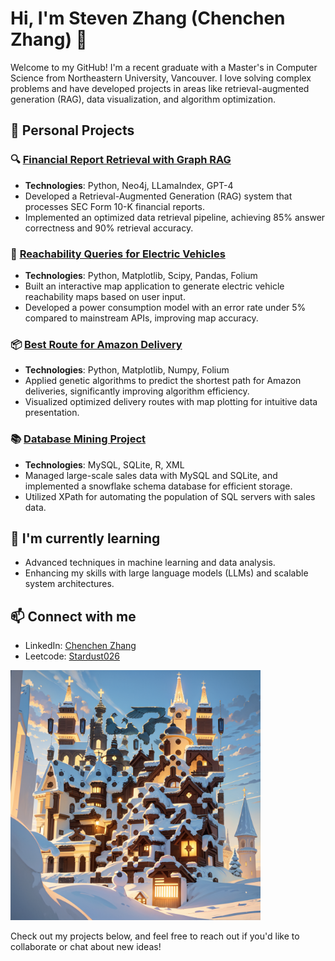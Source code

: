 # Hi, I'm Steven Zhang (Chenchen Zhang) 👋

Welcome to my GitHub! I'm a recent graduate with a Master's in Computer Science from Northeastern University, Vancouver. I love solving complex problems and have developed projects in areas like retrieval-augmented generation (RAG), data visualization, and algorithm optimization.

## 🚀 Personal Projects

### 🔍 [Financial Report Retrieval with Graph RAG](https://github.com/stardust026/FinancialReport_RAG)
- **Technologies**: Python, Neo4j, LLamaIndex, GPT-4
- Developed a Retrieval-Augmented Generation (RAG) system that processes SEC Form 10-K financial reports.
- Implemented an optimized data retrieval pipeline, achieving 85% answer correctness and 90% retrieval accuracy.

### 🚗 [Reachability Queries for Electric Vehicles](https://github.com/stardust026/BRIOCHE_app)
- **Technologies**: Python, Matplotlib, Scipy, Pandas, Folium
- Built an interactive map application to generate electric vehicle reachability maps based on user input.
- Developed a power consumption model with an error rate under 5% compared to mainstream APIs, improving map accuracy.

### 📦 [Best Route for Amazon Delivery](https://github.com/stardust026/TSP-AmazonDelivery)
- **Technologies**: Python, Matplotlib, Numpy, Folium
- Applied genetic algorithms to predict the shortest path for Amazon deliveries, significantly improving algorithm efficiency.
- Visualized optimized delivery routes with map plotting for intuitive data presentation.

### 📚 [Database Mining Project](https://github.com/stardust026/Sales_Transactions)
- **Technologies**: MySQL, SQLite, R, XML
- Managed large-scale sales data with MySQL and SQLite, and implemented a snowflake schema database for efficient storage.
- Utilized XPath for automating the population of SQL servers with sales data.

## 🌱 I'm currently learning
- Advanced techniques in machine learning and data analysis.
- Enhancing my skills with large language models (LLMs) and scalable system architectures.

## 📫 Connect with me
- LinkedIn: [Chenchen Zhang](https://www.linkedin.com/in/chenchen-zhang-5149b7228/)
- Leetcode: [Stardust026](https://leetcode.com/u/stardust026/)
<img src="https://github.com/stardust026/stardust026/blob/0d47c4db81d242449017e15e7f101914ac216895/00004-2635445464.png" alt="QRcode" title="Image Title" width="400" height="400">

Check out my projects below, and feel free to reach out if you'd like to collaborate or chat about new ideas!
